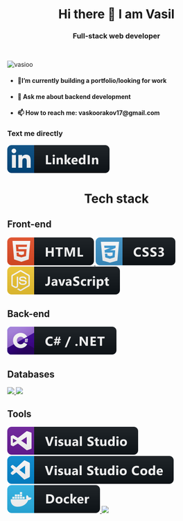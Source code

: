 <h1 align="center">Hi there 👋 I am Vasil</h1>
<h3 align="center">Full-stack web developer</h3>
<br><p align="left">
   <img src="https://komarev.com/ghpvc/?username=vasioo&label=Profile%20views&color=0e75b6&style=flat" alt="vasioo" /> </p>
<ul>
<li><h4>🔭I’m currently building a portfolio/looking for work<br></h4></li>

<li><h4>💬 Ask me about backend development<br></h4></li>
<li><h4>📫 How to reach me: vaskoorakov17@gmail.com<br></h4></li>
</ul>

<h3>Text me directly</h3>
<a href="https://www.linkedin.com/in/vasil-orakov-6a34a7254/">
   <img src="https://github.com/MikeCodesDotNET/ColoredBadges/blob/master/svg/social/linkedin.svg" alt="example badge" style="vertical-align:top margin:6px 4px">
 </a> 
<h1 align="center">Tech stack</h1>
<h2>Front-end</h2>
 <a href="#">
    <img src="https://raw.githubusercontent.com/MikeCodesDotNET/ColoredBadges/master/svg/dev/languages/html.svg" style="vertical-align:top margin:6px 4px">
  </a>  
  <a href="#">
    <img src="https://github.com/MikeCodesDotNET/ColoredBadges/blob/master/svg/dev/languages/css3.svg" alt="example badge" style="vertical-align:top margin:6px 4px">
  </a>  
  <a href="#">
    <img src="https://github.com/MikeCodesDotNET/ColoredBadges/blob/master/svg/dev/languages/js.svg" alt="example badge" style="vertical-align:top margin:6px 4px">
  </a>  
<h2>Back-end</h2>
 <a href="#">
    <img src="https://github.com/MikeCodesDotNET/ColoredBadges/blob/master/svg/dev/languages/csharp_dotnet.svg" alt="example badge" style="vertical-align:top margin:6px 4px">
  </a> 
  <h2>Databases</h2>
  <a href="#">
  <img src="https://camo.githubusercontent.com/3de426aceb1e3852d35ad919cdd74fc9729586ab2387b8065278c7069f0d7a22/68747470733a2f2f63646e2e646973636f72646170702e636f6d2f6174746163686d656e74732f3937353435303830373833333037393837312f313032363739343131363737383033373234382f4d5353514c2e706e67" style="width: 130px; max-width: 100%;" data-canonical-src="https://cdn.discordapp.com/attachments/975450807833079871/1026794116778037248/MSSQL.png">
  </a>
  <a href="#">
   <img src="https://camo.githubusercontent.com/2e2daf43a7adb23cdd582c362fb8025b5f24e535c39bcb35c448c388c489df1b/68747470733a2f2f63646e2e646973636f72646170702e636f6d2f6174746163686d656e74732f3937353435303830373833333037393837312f3939313239353432303534383532363134302f73716c2e706e67" style="width: 130px; max-width: 100%;" data-canonical-src="https://cdn.discordapp.com/attachments/975450807833079871/991295420548526140/sql.png">
  </a> 
  
  <h2>Tools</h2>
    <a href="#">
    <img src="https://github.com/MikeCodesDotNET/ColoredBadges/blob/master/svg/dev/tools/visualstudio.svg" alt="example badge" style="vertical-align:top margin:6px 4px">
  </a> 
  
   <a href="#">
    <img src="https://github.com/MikeCodesDotNET/ColoredBadges/blob/master/svg/dev/tools/visualstudio_code.svg" alt="example badge" style="vertical-align:top margin:6px 4px">
  </a> 
  
   <a href="#">
    <img src="https://github.com/MikeCodesDotNET/ColoredBadges/blob/master/svg/dev/tools/docker.svg" alt="example badge" style="vertical-align:top margin:6px 4px">
  </a> 
 <a href="#"><img src="https://github-readme-streak-stats.herokuapp.com/?user=vasioo&" /></a>
 <br>
  
 <br>
